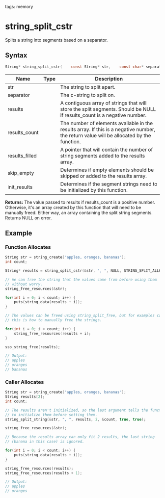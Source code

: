 tags: memory

# string_split_cstr

Splits a string into segments based on a separator.

## Syntax

```c
String* string_split_cstr(    const String* str,    const char* separator,    String* results,    int results_count,    int* results_filled,    bool skip_empty,    bool init_results);
```

| Name | Type | Description |
| --- | --- | --- |
| str |  | The string to split apart. |
| separator |  | The c-string to split on. |
| results |  | A contiguous array of strings that will store the split segments. Should be NULL if results_count is a negative number. |
| results_count |  | The number of elements available in the results array. If this is a negative number, the return value will be allocated by the function. |
| results_filled |  | A pointer that will contain the number of string segments added to the results array. |
| skip_empty |  | Determines if empty elements should be skipped or added to the results array. |
| init_results |  | Determines if the segment strings need to be initialized by this function. |

**Returns:** The value passed to results if results_count is a positive number. Otherwise, it's an array created by this function that will need to be manually freed. Either way, an array containing the split string segments. Returns NULL on error.

## Example

### Function Allocates

```c
String str = string_create("apples, oranges, bananas");
int count;

String* results = string_split_cstr(&str, ", ", NULL, STRING_SPLIT_ALLOCATE, &count, true, true);

// We can free the string that the values came from before using them
// without worry.
string_free_resources(&str);

for(int i = 0; i < count; i++) {
    puts(string_data(results + i));
}

// The values can be freed using string_split_free, but for examples case
// this is how to manually free the strings.

for(int i = 0; i < count; i++) {
    string_free_resources(results + i);
}

sso_string_free(results);

// Output:
// apples
// oranges
// bananas
```

### Caller Allocates

```c
String str = string_create("apples, oranges, bananas");
String results[2];
int count;

// The results aren't initialized, so the last argument tells the function
// to initialize them before setting them.
string_split_string(&str, ", ", results, 2, &count, true, true);

string_free_resources(&str);

// Because the results array can only fit 2 results, the last string
// (banana in this case) is ignored.

for(int i = 0; i < count; i++) {
    puts(string_data(results + i));
}

string_free_resources(results);
string_free_resources(results + 1);

// Output:
// apples
// oranges
```